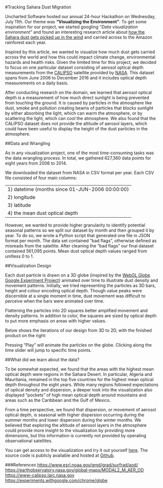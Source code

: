 #Tracking Sahara Dust Migration

Uncharted Software hosted our annual 24-hour Hackathon on Wednesday, July 11th.  Our theme was **“Visualizing the Environment”**. To get some inspiration for our project, we started googling *“Data visualization environment”* and found an interesting research article about [how the Sahara dust gets picked up in the wind](https://blogs.scientificamerican.com/guest-blog/dust-in-the-wind-how-data-visualization-can-help-the-environment/) and carried across to the Amazon rainforest each year.  

Inspired by this article, we wanted to visualize how much dust gets carried across the world and how this could impact climate change, environmental hazards and health risks. Given the limited time for this project, we decided to focus on one particular dataset consisting of aerosol optical depth measurements from the [CALIPSO](https://www-calipso.larc.nasa.gov/) satellite provided by [NASA](https://www.nasa.gov/). This dataset spans from June 2006 to December 2016 and it includes optical depth measurements on a daily basis.

After conducting research on the domain, we learned that aerosol optical depth is a measurement of how much direct sunlight is being prevented from touching the ground. It is caused by particles in the atmosphere like dust, smoke and pollution creating beams of particles that blocks sunlight by either absorbing the light, which can warm the atmosphere, or by scattering the light, which can cool the atmosphere. We also found that the CALIPSO dataset does not provide the altitude of aerosol layers, which could have been useful to display the height of the dust particles in the atmosphere.

##Data and Wrangling

As in any visualization project, one of the most time-consuming tasks was the data wrangling process. In total, we gathered 627,360 data points for eight years from 2006 to 2014.

We downloaded the dataset from NASA in CSV format per year. Each CSV file consisted of four main columns: 

|                                                                                                                  | 
|------------------------------------------------------------------------------------------------------------------| 
| 1) datetime (months since 01-JUN-2006 00:00:00)  | 
| 2) longitude                                                                                                     | 
| 3) latitude                                                                                                      | 
| 4) the mean dust optical depth                                                                                  | 


However, we wanted to provide higher granularity to identify potential seasonal patterns so we split our dataset by month and then grouped it by year. To do so, we wrote a Python script that generated one file in JSON format per month. The data set contained “bad flags”, otherwise defined as misreads from the satellite. After cleaning the “bad flags” our final dataset contained 561,095 points. Mean dust optical depth values ranged from unitless 0 to 1.

##Visualization Design

Each dust particle is drawn on a 3D globe (inspired by the [WebGL Globe Google Experiment Project](https://experiments.withgoogle.com/chrome/globe)) animated over time to illustrate dust density and movement patterns. Initially, we tried representing the particles as 3D bars, height and colour encoding optical depth. Though value peaks were discernible at a single moment in time, dust movement was difficult to perceive when the bars were animated over time.

Flattening the particles into 2D squares better amplified movement and density patterns. In addition to color, the squares are sized by optical depth to put more emphasis on areas with higher values.

Below shows the iterations of our design from 3D to 2D, with the finished product on the right:

Pressing “Play” will animate the particles on the globe. Clicking along the time slider will jump to specific time points.


##What did we learn about the data?


To be somewhat expected, we found that the areas with the highest mean optical depth were regions in the Sahara Desert. In particular, Algeria and Mauritania, remained in the top five countries for the highest mean optical depth throughout the eight years. While many regions followed expectations of optical density and dispersion, a deeper look into the visualization also displayed “pockets” of high mean optical depth around mountains and areas such as the Caribbean and the Gulf of Mexico.

From a time perspective, we found that dispersion, or movement of aerosol optical depth,  is seasonal with higher dispersion occurring during the summer months and lower dispersion during the winter months. We believed that exploring the altitude of aerosol layers in the atmosphere could provide more insight to the visualization by providing more dimensions, but this information is currently not provided by operating observational satellites.

You can get access to the visualization and try it out yourself [here](https://ladysaharahackers.github.io/). The source code is publicly available and hosted at [Github](https://github.com/ladysaharahackers/ladysaharahackers.github.io).

###References
https://www.esrl.noaa.gov/gmd/grad/surfrad/aod/
https://earthobservatory.nasa.gov/global-maps/MODAL2_M_AER_OD
https://www-calipso.larc.nasa.gov
https://experiments.withgoogle.com/chrome/globe

